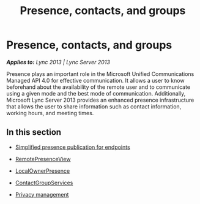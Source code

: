﻿---
title: Presence, contacts, and groups
TOCTitle: Presence, contacts, and groups
ms:assetid: b2ced5e1-0ab2-4aa9-828b-a138d746ae01
ms:mtpsurl: https://msdn.microsoft.com/en-us/library/Dn466017(v=office.15)
ms:contentKeyID: 57103000
ms.date: 07/25/2014
mtps_version: v=office.15
---

# Presence, contacts, and groups


_**Applies to:** Lync 2013 | Lync Server 2013_

Presence plays an important role in the Microsoft Unified Communications Managed API 4.0 for effective communication. It allows a user to know beforehand about the availability of the remote user and to communicate using a given mode and the best mode of communication. Additionally, Microsoft Lync Server 2013 provides an enhanced presence infrastructure that allows the user to share information such as contact information, working hours, and meeting times.

## In this section

  - [Simplified presence publication for endpoints](simplified-presence-publication-for-endpoints.md)

  - [RemotePresenceView](remotepresenceview.md)

  - [LocalOwnerPresence](localownerpresence.md)

  - [ContactGroupServices](contactgroupservices.md)

  - [Privacy management](privacy-management.md)


